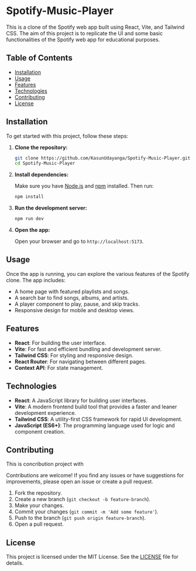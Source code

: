 # Spotify-Music-Player

This is a clone of the Spotify web app built using React, Vite, and Tailwind CSS. The aim of this project is to replicate the UI and some basic functionalities of the Spotify web app for educational purposes.

## Table of Contents

- [Installation](#installation)
- [Usage](#usage)
- [Features](#features)
- [Technologies](#technologies)
- [Contributing](#contributing)
- [License](#license)

## Installation

To get started with this project, follow these steps:

1. **Clone the repository:**

    ```bash
    git clone https://github.com/KasunUdayanga/Spotify-Music-Player.git
    cd Spotify-Music-Player
    ```

2. **Install dependencies:**

    Make sure you have [Node.js](https://nodejs.org/) and [npm](https://www.npmjs.com/) installed. Then run:

    ```bash
    npm install
    ```

3. **Run the development server:**

    ```bash
    npm run dev
    ```

4. **Open the app:**

    Open your browser and go to `http://localhost:5173`.

## Usage

Once the app is running, you can explore the various features of the Spotify clone. The app includes:

- A home page with featured playlists and songs.
- A search bar to find songs, albums, and artists.
- A player component to play, pause, and skip tracks.
- Responsive design for mobile and desktop views.

## Features

- **React**: For building the user interface.
- **Vite**: For fast and efficient bundling and development server.
- **Tailwind CSS**: For styling and responsive design.
- **React Router**: For navigating between different pages.
- **Context API**: For state management.

## Technologies

- **React**: A JavaScript library for building user interfaces.
- **Vite**: A modern frontend build tool that provides a faster and leaner development experience.
- **Tailwind CSS**: A utility-first CSS framework for rapid UI development.
- **JavaScript (ES6+)**: The programming language used for logic and component creation.

## Contributing
This is concribution project with 

Contributions are welcome! If you find any issues or have suggestions for improvements, please open an issue or create a pull request.

1. Fork the repository.
2. Create a new branch (`git checkout -b feature-branch`).
3. Make your changes.
4. Commit your changes (`git commit -m 'Add some feature'`).
5. Push to the branch (`git push origin feature-branch`).
6. Open a pull request.

## License

This project is licensed under the MIT License. See the [LICENSE](LICENSE) file for details.
